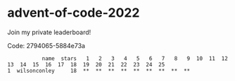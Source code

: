 # advent-of-code-2022

Join my private leaderboard!

Code: 2794065-5884e73a

```leaderboard
           name  stars   1   2   3   4   5   6   7   8   9  10  11  12  13  14  15  16  17  18  19  20  21  22  23  24  25
1  wilsonconley     18  **  **  **  **  **  **  **  **  **                                                                
```
